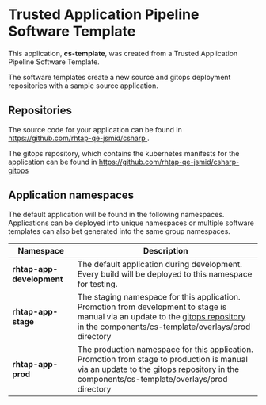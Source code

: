 # Trusted Application Pipeline Software Template

This application, **cs-template**, was created from a Trusted Application Pipeline Software Template.

The software templates create a new source and gitops deployment repositories with a sample source application. 

## Repositories

The source code for your application can be found in [https://github.com/rhtap-qe-jsmid/csharp ](https://github.com/rhtap-qe-jsmid/csharp ).
 
The gitops repository, which contains the kubernetes manifests for the application can be found in 
[https://github.com/rhtap-qe-jsmid/csharp-gitops ](https://github.com/rhtap-qe-jsmid/csharp-gitops ) 

## Application namespaces 

The default application will be found in the following namespaces. Applications can be deployed into unique namespaces or multiple software templates can also bet generated into the same group namespaces.  

|  Namespace   |  Description   |  
| -------- | -------- |   
| **rhtap-app-development** | The default application during development. Every build will be deployed to this namespace for testing. | 
| **rhtap-app-stage** | The staging namespace for this application. Promotion from development to stage is manual via an update to the [gitops repository](https://github.com/rhtap-qe-jsmid/csharp-gitops ) in the components/cs-template/overlays/prod directory |  
| **rhtap-app-prod** | The production namespace for this application. Promotion from stage to production is manual via an update to the [gitops repository](https://github.com/rhtap-qe-jsmid/csharp-gitops ) in the components/cs-template/overlays/prod directory | 